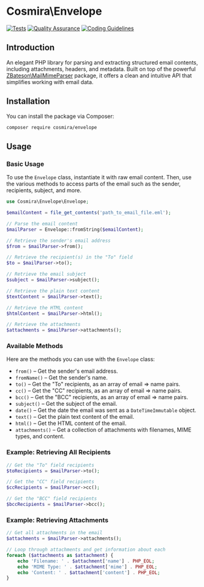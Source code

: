 # Cosmira\Envelope

[![Tests](https://github.com/cosmira\envelope/actions/workflows/phpunit.yml/badge.svg)](https://github.com/cosmira\envelope/actions/workflows/phpunit.yml)
[![Quality Assurance](https://github.com/cosmira\envelope/actions/workflows/quality.yml/badge.svg)](https://github.com/cosmira\envelope/actions/workflows/quality.yml)
[![Coding Guidelines](https://github.com/cosmira\envelope/actions/workflows/code-style.yml/badge.svg)](https://github.com/cosmira\envelope/actions/workflows/php-cs-fixer.yml)

## Introduction

An elegant PHP library for parsing and extracting structured email contents, including attachments, headers, and metadata. Built on top of the powerful [ZBateson\MailMimeParser](https://github.com/ZBateson/MailMimeParser) package, it offers a clean and intuitive API that simplifies working with email data.

## Installation

You can install the package via Composer:

```bash
composer require cosmira/envelope
```

## Usage

### Basic Usage

To use the `Envelope` class, instantiate it with raw email content. Then, use the various methods to access parts of the email such as the sender, recipients, subject, and more.

```php
use Cosmira\Envelope\Envelope;

$emailContent = file_get_contents('path_to_email_file.eml');

// Parse the email content
$mailParser = Envelope::fromString($emailContent);

// Retrieve the sender's email address
$from = $mailParser->from();

// Retrieve the recipient(s) in the "To" field
$to = $mailParser->to();

// Retrieve the email subject
$subject = $mailParser->subject();

// Retrieve the plain text content
$textContent = $mailParser->text();

// Retrieve the HTML content
$htmlContent = $mailParser->html();

// Retrieve the attachments
$attachments = $mailParser->attachments();
```

### Available Methods

Here are the methods you can use with the `Envelope` class:

- `from()` – Get the sender's email address.
- `fromName()` – Get the sender's name.
- `to()` – Get the "To" recipients, as an array of email => name pairs.
- `cc()` – Get the "CC" recipients, as an array of email => name pairs.
- `bcc()` – Get the "BCC" recipients, as an array of email => name pairs.
- `subject()` – Get the subject of the email.
- `date()` – Get the date the email was sent as a `DateTimeImmutable` object.
- `text()` – Get the plain text content of the email.
- `html()` – Get the HTML content of the email.
- `attachments()` – Get a collection of attachments with filenames, MIME types, and content.

### Example: Retrieving All Recipients

```php
// Get the "To" field recipients
$toRecipients = $mailParser->to();

// Get the "CC" field recipients
$ccRecipients = $mailParser->cc();

// Get the "BCC" field recipients
$bccRecipients = $mailParser->bcc();
```

### Example: Retrieving Attachments

```php
// Get all attachments in the email
$attachments = $mailParser->attachments();

// Loop through attachments and get information about each
foreach ($attachments as $attachment) {
    echo 'Filename: ' . $attachment['name'] . PHP_EOL;
    echo 'MIME Type: ' . $attachment['mime'] . PHP_EOL;
    echo 'Content: ' . $attachment['content'] . PHP_EOL;
}
```
